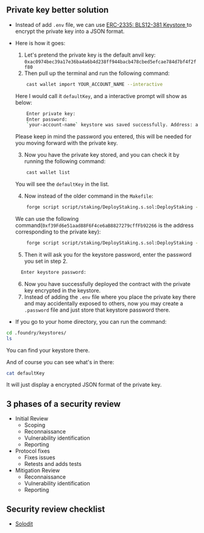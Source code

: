 ## Private key better solution

- Instead of add `.env` file, we can use [ERC-2335: BLS12-381 Keystore ](https://eips.ethereum.org/EIPS/eip-2335) to encrypt the private key into a JSON format.
- Here is how it goes:

  1. Let's pretend the private key is the default anvil key: `0xac0974bec39a17e36ba4a6b4d238ff944bacb478cbed5efcae784d7bf4f2ff80`
  2. Then pull up the terminal and run the following command:

  ```bash
      cast wallet import YOUR_ACCOUNT_NAME --interactive
  ```

  Here I would call it `defaultKey`, and a interactive prompt will show as below:

  ```bash
      Enter private key:
      Enter password:
      `your-account-name` keystore was saved successfully. Address: address-corresponding-to-private-key
  ```

  Please keep in mind the password you entered, this will be needed for you moving forward with the private key.

  3. Now you have the private key stored, and you can check it by running the following command:

  ```bash
      cast wallet list
  ```

  You will see the `defaultKey` in the list.

  4. Now instead of the older command in the `Makefile`:

  ```bash
      forge script script/staking/DeployStaking.s.sol:DeployStaking --rpc-url $(ANVIL_RPC_URL) --private-key $(ANVIL_PRIVATE_KEY) --broadcast -vvvv
  ```

  We can use the following command(`0xf39Fd6e51aad88F6F4ce6aB8827279cffFb92266` is the address corresponding to the private key):

  ```bash
      forge script script/staking/DeployStaking.s.sol:DeployStaking --rpc-url http://127.0.0.1:8545 --account defaultKey --sender 0xf39Fd6e51aad88F6F4ce6aB8827279cffFb92266 --broadcast -vvvv
  ```

  5. Then it will ask you for the keystore password, enter the password you set in step 2.

  ```bash
    Enter keystore password:
  ```

  6. Now you have successfully deployed the contract with the private key encrypted in the keystore.
  7. Instead of adding the `.env` file where you place the private key there and may accidentally exposed to others, now you may create a `.password` file and just store that keystore password there.

- If you go to your home directory, you can run the command:

```bash
cd .foundry/keystores/
ls
```

You can find your keystore there.

And of course you can see what's in there:

```bash
cat defaultKey
```

It will just display a encrypted JSON format of the private key.

## 3 phases of a security review

- Initial Review
  - Scoping
  - Reconnaissance
  - Vulnerability identification
  - Reporting
- Protocol fixes
  - Fixes issues
  - Retests and adds tests
- Mitigation Review
  - Reconnaissance
  - Vulnerability identification
  - Reporting

## Security review checklist

- [Solodit](https://solodit.cyfrin.io/checklist)

